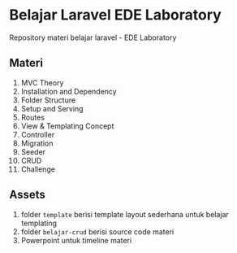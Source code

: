 # Belajar Laravel EDE Laboratory
Repository materi belajar laravel - EDE Laboratory

## Materi
1. MVC Theory
2. Installation and Dependency
3. Folder Structure
4. Setup and Serving
5. Routes
6. View & Templating Concept
7. Controller
8. Migration
9. Seeder
10. CRUD
11. Challenge

## Assets
1. folder `template` berisi template layout sederhana untuk belajar templating
2. folder `belajar-crud` berisi source code materi
3. Powerpoint untuk timeline materi
